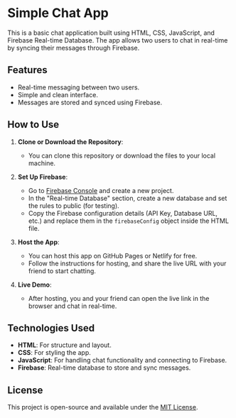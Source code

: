 # Simple Chat App

This is a basic chat application built using HTML, CSS, JavaScript, and Firebase Real-time Database. The app allows two users to chat in real-time by syncing their messages through Firebase.

## Features

- Real-time messaging between two users.
- Simple and clean interface.
- Messages are stored and synced using Firebase.

## How to Use

1. **Clone or Download the Repository**:
   - You can clone this repository or download the files to your local machine.

2. **Set Up Firebase**:
   - Go to [Firebase Console](https://console.firebase.google.com/) and create a new project.
   - In the "Real-time Database" section, create a new database and set the rules to public (for testing).
   - Copy the Firebase configuration details (API Key, Database URL, etc.) and replace them in the `firebaseConfig` object inside the HTML file.

3. **Host the App**:
   - You can host this app on GitHub Pages or Netlify for free.
   - Follow the instructions for hosting, and share the live URL with your friend to start chatting.

4. **Live Demo**:
   - After hosting, you and your friend can open the live link in the browser and chat in real-time.

## Technologies Used

- **HTML**: For structure and layout.
- **CSS**: For styling the app.
- **JavaScript**: For handling chat functionality and connecting to Firebase.
- **Firebase**: Real-time database to store and sync messages.

## License

This project is open-source and available under the [MIT License](LICENSE).
